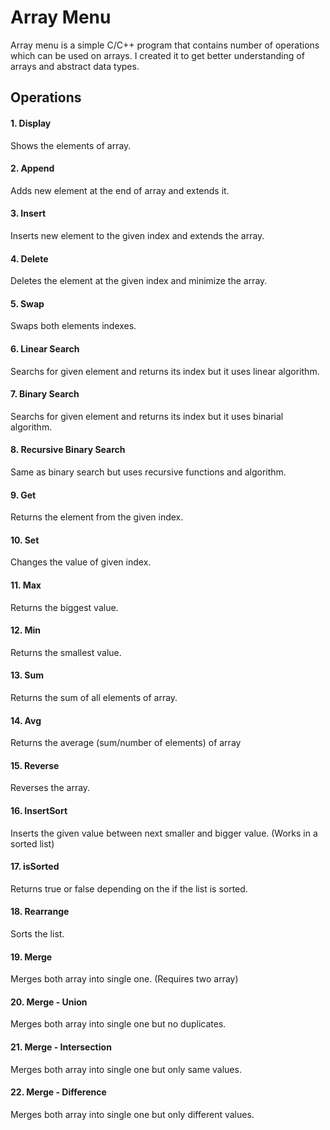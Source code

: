 # Array Menu
Array menu is a simple C/C++ program that contains number of operations which can be used on arrays. I created it to get better understanding of arrays and abstract data types. 

## Operations
#### 1. Display 
Shows the elements of array.
#### 2. Append
Adds new element at the end of array and extends it.
#### 3. Insert
Inserts new element to the given index and extends the array.
#### 4. Delete
Deletes the element at the given index and minimize the array.
#### 5. Swap
Swaps both elements indexes.
#### 6. Linear Search
Searchs for given element and returns its index but it uses linear algorithm.
#### 7. Binary Search
Searchs for given element and returns its index but it uses binarial algorithm.
#### 8. Recursive Binary Search
Same as binary search but uses recursive functions and algorithm.
#### 9. Get
Returns the element from the given index.
#### 10. Set
Changes the value of given index.
#### 11. Max
Returns the biggest value.
#### 12. Min
Returns the smallest value.
#### 13. Sum
Returns the sum of all elements of array.
#### 14. Avg
Returns the average (sum/number of elements) of array
#### 15. Reverse
Reverses the array.
#### 16. InsertSort
Inserts the given value between next smaller and bigger value. (Works in a sorted list)
#### 17. isSorted
Returns true or false depending on the if the list is sorted.
#### 18. Rearrange
Sorts the list.
#### 19. Merge
Merges both array into single one. (Requires two array)
#### 20. Merge - Union
Merges both array into single one but no duplicates.
#### 21. Merge - Intersection
Merges both array into single one but only same values.
#### 22. Merge - Difference
Merges both array into single one but only different values.
